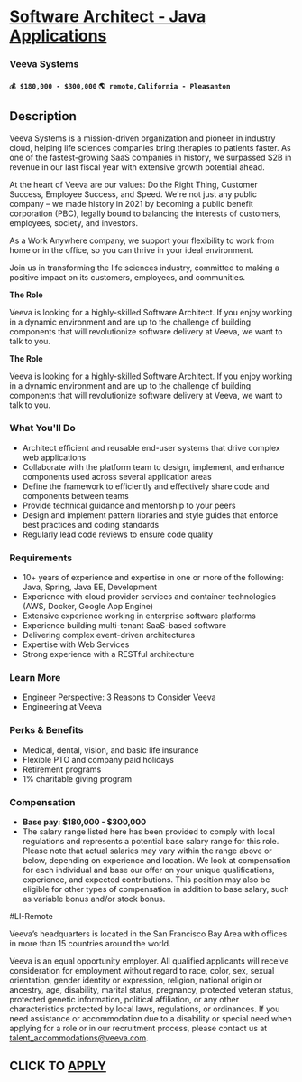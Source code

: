 # [Software Architect - Java Applications](https://www.remotewlb.com/apply/software-architect-java-applications-137506)  
### Veeva Systems  
#### `💰 $180,000 - $300,000` `🌎 remote,California - Pleasanton`  

## Description

Veeva Systems is a mission-driven organization and pioneer in industry cloud, helping life sciences companies bring therapies to patients faster. As one of the fastest-growing SaaS companies in history, we surpassed $2B in revenue in our last fiscal year with extensive growth potential ahead.

  

At the heart of Veeva are our values: Do the Right Thing, Customer Success, Employee Success, and Speed. We're not just any public company – we made history in 2021 by becoming a public benefit corporation (PBC), legally bound to balancing the interests of customers, employees, society, and investors.

  

As a Work Anywhere company, we support your flexibility to work from home or in the office, so you can thrive in your ideal environment.

  

Join us in transforming the life sciences industry, committed to making a positive impact on its customers, employees, and communities.

  

 **The Role**

  

Veeva is looking for a highly-skilled Software Architect. If you enjoy working in a dynamic environment and are up to the challenge of building components that will revolutionize software delivery at Veeva, we want to talk to you.

  

 **The Role**

  

Veeva is looking for a highly-skilled Software Architect. If you enjoy working in a dynamic environment and are up to the challenge of building components that will revolutionize software delivery at Veeva, we want to talk to you.

  

### What You'll Do

* Architect efficient and reusable end-user systems that drive complex web applications
* Collaborate with the platform team to design, implement, and enhance components used across several application areas
* Define the framework to efficiently and effectively share code and components between teams
* Provide technical guidance and mentorship to your peers
* Design and implement pattern libraries and style guides that enforce best practices and coding standards
* Regularly lead code reviews to ensure code quality

  

### Requirements

* 10+ years of experience and expertise in one or more of the following: Java, Spring, Java EE, Development
* Experience with cloud provider services and container technologies (AWS, Docker, Google App Engine)
* Extensive experience working in enterprise software platforms
* Experience building multi-tenant SaaS-based software
* Delivering complex event-driven architectures
* Expertise with Web Services
* Strong experience with a RESTful architecture

  

### Learn More

* Engineer Perspective: 3 Reasons to Consider Veeva
* Engineering at Veeva

  

### Perks & Benefits

* Medical, dental, vision, and basic life insurance
* Flexible PTO and company paid holidays
* Retirement programs
* 1% charitable giving program

  

### Compensation

*  **Base pay: $180,000 - $300,000**
* The salary range listed here has been provided to comply with local regulations and represents a potential base salary range for this role. Please note that actual salaries may vary within the range above or below, depending on experience and location. We look at compensation for each individual and base our offer on your unique qualifications, experience, and expected contributions. This position may also be eligible for other types of compensation in addition to base salary, such as variable bonus and/or stock bonus.

  

#LI-Remote

  

Veeva’s headquarters is located in the San Francisco Bay Area with offices in more than 15 countries around the world.

  

Veeva is an equal opportunity employer. All qualified applicants will receive consideration for employment without regard to race, color, sex, sexual orientation, gender identity or expression, religion, national origin or ancestry, age, disability, marital status, pregnancy, protected veteran status, protected genetic information, political affiliation, or any other characteristics protected by local laws, regulations, or ordinances. If you need assistance or accommodation due to a disability or special need when applying for a role or in our recruitment process, please contact us at talent_accommodations@veeva.com.

  
## CLICK TO [APPLY](https://www.remotewlb.com/apply/software-architect-java-applications-137506)


